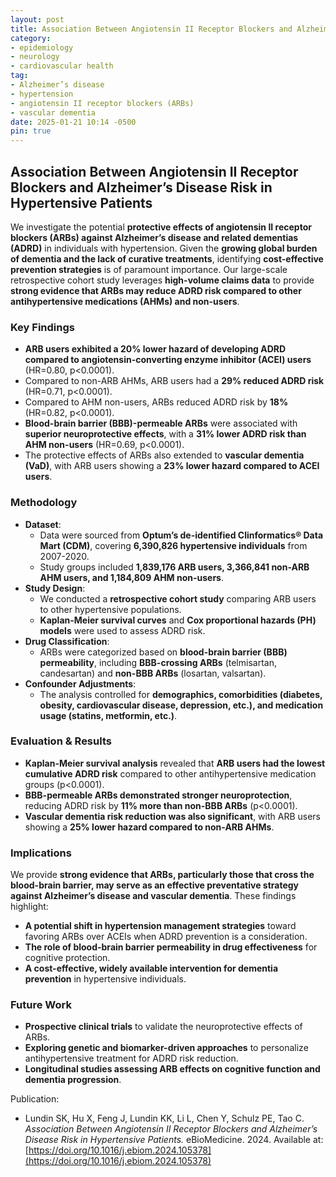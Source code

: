 ```yaml
---
layout: post
title: Association Between Angiotensin II Receptor Blockers and Alzheimer’s Disease Risk in Hypertensive Patients
category:
- epidemiology
- neurology
- cardiovascular health
tag:
- Alzheimer’s disease
- hypertension
- angiotensin II receptor blockers (ARBs)
- vascular dementia
date: 2025-01-21 10:14 -0500
pin: true
---
```


## Association Between Angiotensin II Receptor Blockers and Alzheimer’s Disease Risk in Hypertensive Patients

We investigate the potential **protective effects of angiotensin II receptor blockers (ARBs) against Alzheimer’s disease and related dementias (ADRD)** in individuals with hypertension. Given the **growing global burden of dementia and the lack of curative treatments**, identifying **cost-effective prevention strategies** is of paramount importance. Our large-scale retrospective cohort study leverages **high-volume claims data** to provide **strong evidence that ARBs may reduce ADRD risk compared to other antihypertensive medications (AHMs) and non-users**.

### Key Findings
- **ARB users exhibited a 20% lower hazard of developing ADRD compared to angiotensin-converting enzyme inhibitor (ACEI) users** (HR=0.80, p<0.0001).
- Compared to non-ARB AHMs, ARB users had a **29% reduced ADRD risk** (HR=0.71, p<0.0001).
- Compared to AHM non-users, ARBs reduced ADRD risk by **18%** (HR=0.82, p<0.0001).
- **Blood-brain barrier (BBB)-permeable ARBs** were associated with **superior neuroprotective effects**, with a **31% lower ADRD risk than AHM non-users** (HR=0.69, p<0.0001).
- The protective effects of ARBs also extended to **vascular dementia (VaD)**, with ARB users showing a **23% lower hazard compared to ACEI users**.

### Methodology
- **Dataset**:
  - Data were sourced from **Optum’s de-identified Clinformatics® Data Mart (CDM)**, covering **6,390,826 hypertensive individuals** from 2007-2020.
  - Study groups included **1,839,176 ARB users, 3,366,841 non-ARB AHM users, and 1,184,809 AHM non-users**.
- **Study Design**:
  - We conducted a **retrospective cohort study** comparing ARB users to other hypertensive populations.
  - **Kaplan-Meier survival curves** and **Cox proportional hazards (PH) models** were used to assess ADRD risk.
- **Drug Classification**:
  - ARBs were categorized based on **blood-brain barrier (BBB) permeability**, including **BBB-crossing ARBs** (telmisartan, candesartan) and **non-BBB ARBs** (losartan, valsartan).
- **Confounder Adjustments**:
  - The analysis controlled for **demographics, comorbidities (diabetes, obesity, cardiovascular disease, depression, etc.), and medication usage (statins, metformin, etc.)**.

### Evaluation & Results
- **Kaplan-Meier survival analysis** revealed that **ARB users had the lowest cumulative ADRD risk** compared to other antihypertensive medication groups (p<0.0001).
- **BBB-permeable ARBs demonstrated stronger neuroprotection**, reducing ADRD risk by **11% more than non-BBB ARBs** (p<0.0001).
- **Vascular dementia risk reduction was also significant**, with ARB users showing a **25% lower hazard compared to non-ARB AHMs**.

### Implications
We provide **strong evidence that ARBs, particularly those that cross the blood-brain barrier, may serve as an effective preventative strategy against Alzheimer’s disease and vascular dementia**. These findings highlight:
- **A potential shift in hypertension management strategies** toward favoring ARBs over ACEIs when ADRD prevention is a consideration.
- **The role of blood-brain barrier permeability in drug effectiveness** for cognitive protection.
- **A cost-effective, widely available intervention for dementia prevention** in hypertensive individuals.

### Future Work
- **Prospective clinical trials** to validate the neuroprotective effects of ARBs.
- **Exploring genetic and biomarker-driven approaches** to personalize antihypertensive treatment for ADRD risk reduction.
- **Longitudinal studies assessing ARB effects on cognitive function and dementia progression**.

Publication:
- Lundin SK, Hu X, Feng J, Lundin KK, Li L, Chen Y, Schulz PE, Tao C. *Association Between Angiotensin II Receptor Blockers and Alzheimer’s Disease Risk in Hypertensive Patients.* eBioMedicine. 2024. Available at: [https://doi.org/10.1016/j.ebiom.2024.105378](https://doi.org/10.1016/j.ebiom.2024.105378)
